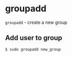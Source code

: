 # groupadd

`groupadd` - create a new group

## Add user to group
```
$ sudo groupadd new_group
```
